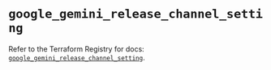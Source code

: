 # `google_gemini_release_channel_setting`

Refer to the Terraform Registry for docs: [`google_gemini_release_channel_setting`](https://registry.terraform.io/providers/hashicorp/google-beta/6.29.0/docs/resources/google_gemini_release_channel_setting).
